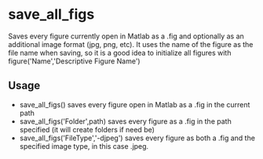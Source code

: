 # save_all_figs

Saves every figure currently open in Matlab as a .fig and optionally as an additional image format (jpg, png, etc). It uses the name of the figure as the file name when saving, so it is a good idea to initialize all figures with 
figure('Name','Descriptive Figure Name')

## Usage

* save_all_figs() saves every figure open in Matlab as a .fig in the current path
* save_all_figs('Folder',path) saves every figure as a .fig in the path specified (it will create folders if need be)
* save_all_figs('FileType','-djpeg') saves every figure as both a .fig and the specified image type, in this case .jpeg.
